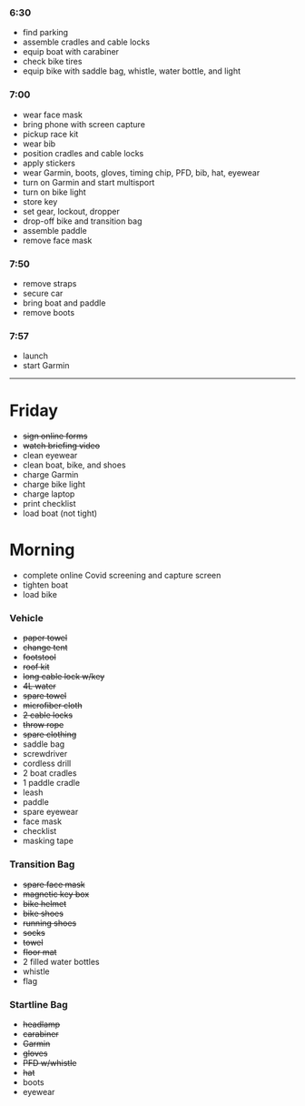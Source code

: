 ### 6:30

- find parking
- assemble cradles and cable locks
- equip boat with carabiner
- check bike tires
- equip bike with saddle bag, whistle, water bottle, and light

### 7:00

- wear face mask
- bring phone with screen capture
- pickup race kit
- wear bib
- position cradles and cable locks
- apply stickers
- wear Garmin, boots, gloves, timing chip, PFD, bib, hat, eyewear
- turn on Garmin and start multisport
- turn on bike light
- store key
- set gear, lockout, dropper
- drop-off bike and transition bag
- assemble paddle
- remove face mask

### 7:50

- remove straps
- secure car
- bring boat and paddle
- remove boots

### 7:57

- launch
- start Garmin

---

# Friday

- ~~sign online forms~~
- ~~watch briefing video~~
- clean eyewear
- clean boat, bike, and shoes
- charge Garmin
- charge bike light
- charge laptop
- print checklist
- load boat (not tight)

# Morning

- complete online Covid screening and capture screen
- tighten boat
- load bike

### Vehicle

- ~~paper towel~~
- ~~change tent~~
- ~~footstool~~
- ~~roof kit~~
- ~~long cable lock w/key~~
- ~~4L water~~
- ~~spare towel~~
- ~~microfiber cloth~~
- ~~2 cable locks~~
- ~~throw rope~~
- ~~spare clothing~~
- saddle bag
- screwdriver
- cordless drill
- 2 boat cradles
- 1 paddle cradle
- leash
- paddle
- spare eyewear
- face mask
- checklist
- masking tape

### Transition Bag

- ~~spare face mask~~
- ~~magnetic key box~~
- ~~bike helmet~~
- ~~bike shoes~~
- ~~running shoes~~
- ~~socks~~
- ~~towel~~
- ~~floor mat~~
- 2 filled water bottles
- whistle
- flag

### Startline Bag

- ~~headlamp~~
- ~~carabiner~~
- ~~Garmin~~
- ~~gloves~~
- ~~PFD w/whistle~~
- ~~hat~~
- boots
- eyewear
